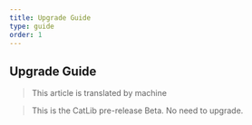 ```yaml
---
title: Upgrade Guide
type: guide
order: 1
---
```


## Upgrade Guide

> This article is translated by machine

> This is the CatLib pre-release Beta. No need to upgrade.